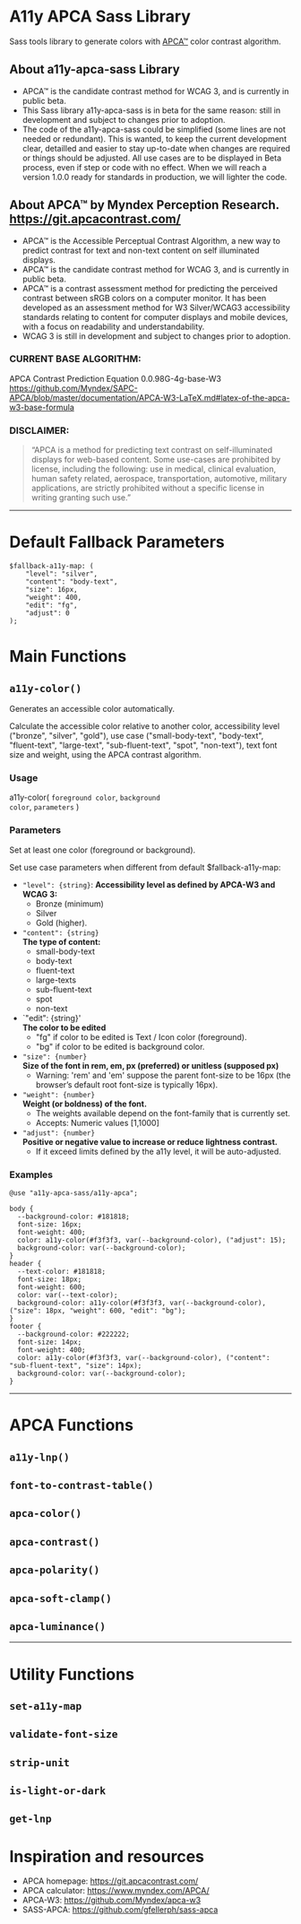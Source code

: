 # A11y APCA Sass Library
 
Sass tools library to generate colors with [APCA™](https://git.apcacontrast.com/) color contrast algorithm.

## About a11y-apca-sass Library
- APCA™ is the candidate contrast method for WCAG 3, and is currently in public beta.
- This Sass library a11y-apca-sass is in beta for the same reason:
  still in development and subject to changes prior to adoption.
- The code of the a11y-apca-sass could be simplified (some lines are not needed or redundant).
  This is wanted, to keep the current development clear, detailled and
  easier to stay up-to-date when changes are required or things should be adjusted.
  All use cases are to be displayed in Beta process, even if step or code with no effect.
  When we will reach a version 1.0.0 ready for standards in production, we will lighter the code.

## About APCA™ by Myndex Perception Research. https://git.apcacontrast.com/
- APCA™ is the Accessible Perceptual Contrast Algorithm, a new way to predict contrast for text and non-text content on self illuminated displays.
- APCA™ is the candidate contrast method for WCAG 3, and is currently in public beta.
- APCA™ is a contrast assessment method for predicting the perceived contrast between sRGB colors on a computer monitor. It has been developed as an assessment method for W3 Silver/WCAG3 accessibility standards relating to content for computer displays and mobile devices, with a focus on readability and understandability.
- WCAG 3 is still in development and subject to changes prior to adoption.

### CURRENT BASE ALGORITHM:
APCA Contrast Prediction Equation 0.0.98G-4g-base-W3<br>
https://github.com/Myndex/SAPC-APCA/blob/master/documentation/APCA-W3-LaTeX.md#latex-of-the-apca-w3-base-formula<br>

### DISCLAIMER:
>“APCA is a method for predicting text contrast on self-illuminated displays for web-based content.
>Some use-cases are prohibited by license, including the following: use in medical, clinical evaluation,
>human safety related, aerospace, transportation, automotive, military applications, are strictly
>prohibited without a specific license in writing granting such use.”

<hr>

# Default Fallback Parameters

```
$fallback-a11y-map: (
	"level": "silver",
	"content": "body-text",
	"size": 16px,
	"weight": 400,
	"edit": "fg",
	"adjust": 0
);
```

# Main Functions

## `a11y-color()`
Generates an accessible color automatically.

Calculate the accessible color relative to another color, accessibility level ("bronze", "silver", "gold"), use case ("small-body-text", "body-text", "fluent-text", "large-text", "sub-fluent-text", "spot", "non-text"), text font size and weight, using the APCA contrast algorithm.

### Usage

a11y-color( <code>foreground color</code>, <code>background color</code>, <code>parameters</code> )

### Parameters
Set at least one color (foreground or background).

Set use case parameters when different from default $fallback-a11y-map:
- `"level": {string}`: **Accessibility level as defined by APCA-W3 and WCAG 3:**
  - Bronze (minimum)
  - Silver
  - Gold (higher).
- `"content": {string}`<br>
  **The type of content:**
  - small-body-text
  - body-text
  - fluent-text
  - large-texts
  - sub-fluent-text
  - spot
  - non-text
- `"edit": {string}'<br>
**The color to be edited**
  - "fg" if color to be edited is Text / Icon color (foreground).<br>
  - "bg" if color to be edited is background color.
- `"size": {number}`<br>
**Size of the font in rem, em, px (preferred) or unitless (supposed px)**
  - Warning: 'rem' and 'em' suppose the parent font-size to be 16px (the browser’s default root font-size is typically 16px).
- `"weight": {number}`<br>
**Weight (or boldness) of the font.**
  - The weights available depend on the font-family that is currently set.<br>
  - Accepts: Numeric values [1,1000]
- `"adjust": {number}`<br>
**Positive or negative value to increase or reduce lightness contrast.**
  - If it exceed limits defined by the a11y level, it will be auto-adjusted.

### Examples

```
@use "a11y-apca-sass/a11y-apca";

body {
  --background-color: #181818;
  font-size: 16px;
  font-weight: 400;
  color: a11y-color(#f3f3f3, var(--background-color), ("adjust": 15);
  background-color: var(--background-color);
}
header {
  --text-color: #181818;
  font-size: 18px;
  font-weight: 600;
  color: var(--text-color);
  background-color: a11y-color(#f3f3f3, var(--background-color), ("size": 18px, "weight": 600, "edit": "bg");
}
footer {
  --background-color: #222222;
  font-size: 14px;
  font-weight: 400;
  color: a11y-color(#f3f3f3, var(--background-color), ("content": "sub-fluent-text", "size": 14px);
  background-color: var(--background-color);
}
```

<hr>

# APCA Functions

## `a11y-lnp()`
## `font-to-contrast-table()`
## `apca-color()`
## `apca-contrast()`
## `apca-polarity()`
## `apca-soft-clamp()`
## `apca-luminance()`


<hr>

# Utility Functions

## `set-a11y-map`
## `validate-font-size`
## `strip-unit`
## `is-light-or-dark`
## `get-lnp`

# Inspiration and resources

- APCA homepage: https://git.apcacontrast.com/
- APCA calculator: https://www.myndex.com/APCA/
- APCA-W3: https://github.com/Myndex/apca-w3
- SASS-APCA: https://github.com/gfellerph/sass-apca
